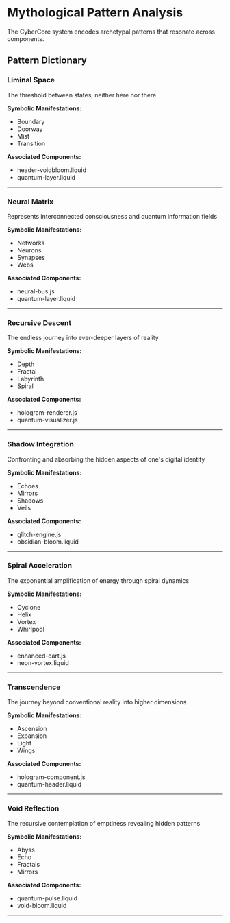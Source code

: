 ﻿# Mythological Pattern Analysis

The CyberCore system encodes archetypal patterns that resonate across components.

## Pattern Dictionary

### Liminal Space

The threshold between states, neither here nor there

**Symbolic Manifestations:**

- Boundary
- Doorway
- Mist
- Transition

**Associated Components:**

- header-voidbloom.liquid
- quantum-layer.liquid

---

### Neural Matrix

Represents interconnected consciousness and quantum information fields

**Symbolic Manifestations:**

- Networks
- Neurons
- Synapses
- Webs

**Associated Components:**

- neural-bus.js
- quantum-layer.liquid

---

### Recursive Descent

The endless journey into ever-deeper layers of reality

**Symbolic Manifestations:**

- Depth
- Fractal
- Labyrinth
- Spiral

**Associated Components:**

- hologram-renderer.js
- quantum-visualizer.js

---

### Shadow Integration

Confronting and absorbing the hidden aspects of one's digital identity

**Symbolic Manifestations:**

- Echoes
- Mirrors
- Shadows
- Veils

**Associated Components:**

- glitch-engine.js
- obsidian-bloom.liquid

---

### Spiral Acceleration

The exponential amplification of energy through spiral dynamics

**Symbolic Manifestations:**

- Cyclone
- Helix
- Vortex
- Whirlpool

**Associated Components:**

- enhanced-cart.js
- neon-vortex.liquid

---

### Transcendence

The journey beyond conventional reality into higher dimensions

**Symbolic Manifestations:**

- Ascension
- Expansion
- Light
- Wings

**Associated Components:**

- hologram-component.js
- quantum-header.liquid

---

### Void Reflection

The recursive contemplation of emptiness revealing hidden patterns

**Symbolic Manifestations:**

- Abyss
- Echo
- Fractals
- Mirrors

**Associated Components:**

- quantum-pulse.liquid
- void-bloom.liquid

---



